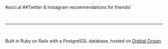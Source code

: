 #soci.al
##Twitter & Instagram recommendations for friends!

<br>
<hr>
<br>

Built in Ruby on Rails with a PostgreSQL database, hosted on [Digitial Ocean](http://104.236.153.247/).
